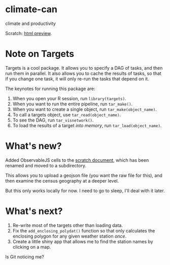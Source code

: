 # climate-can
climate and productivity 

Scratch: [html preview](https://jasonpekos.quarto.pub/climate-and-productivity-ebde/).


# Note on Targets

Targets is a cool package. It allows you to specify a DAG of tasks, and then run them in parallel. It also allows you to cache the results of tasks, so that if you change one task, it will only re-run the tasks that depend on it.

The keynotes for running this package are:

1. When you open your R session, run `library(targets)`.
2. When you want to run the entire pipeline, run `tar_make()`.
3. When you want to create a single object, run `tar_make(object_name)`.
4. To call a targets object, use `tar_read(object_name)`.
5. To see the DAG, run `tar_visnetwork()`.
6. To load the results of a target *into memory*, run `tar_load(object_name)`.

# What's new?
Added ObservableJS cells to the [scratch document](https://jasonpekos.quarto.pub/climate-and-productivity-ebde/), which has been renamed 
and moved to a subdirectory.

This allows you to upload a geojson file (you want the raw file for this), and then examine the census geography at a deeper level. 

But this only works locally for now. I need to go to sleep, I'll deal with it later. 

# What's next?

1. Re-write most of the targets other than loading data.
2. Fix the `add_enclosing_polydat()` function so that only calculates the enclosing polygon for any given weather station *once*. 
3. Create a little shiny app that allows me to find the station names by clicking on a map.


Is Git noticing me?
